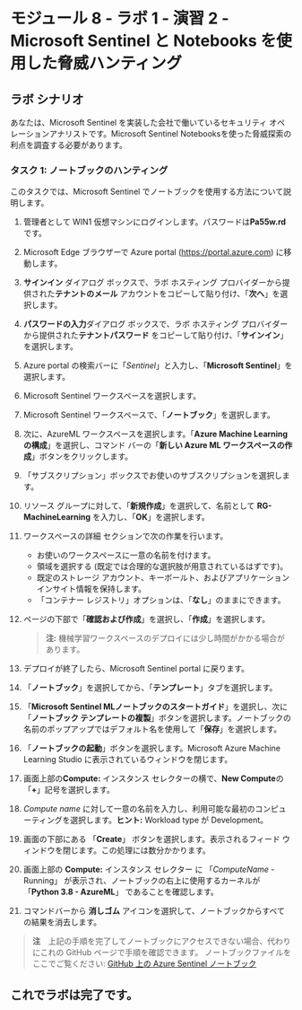 ﻿---
lab:
    title: '演習 2 - Microsoft Sentinel と Notebooks を使用した脅威ハンティング'
    module: 'モジュール 8 – Microsoft Sentinel で脅威ハンティングを実行する'
---

# モジュール 8 - ラボ 1 - 演習 2 - Microsoft Sentinel と Notebooks を使用した脅威ハンティング

## ラボ シナリオ

あなたは、Microsoft Sentinel を実装した会社で働いているセキュリティ オペレーションアナリストです。Microsoft Sentinel Notebooksを使った脅威探索の利点を調査する必要があります。


### タスク 1: ノートブックのハンティング

このタスクでは、Microsoft Sentinel でノートブックを使用する方法について説明します。

1. 管理者として WIN1 仮想マシンにログインします。パスワードは**Pa55w.rd** です。  

2. Microsoft Edge ブラウザーで Azure portal (https://portal.azure.com) に移動します。

3. **サインイン** ダイアログ ボックスで、ラボ ホスティング プロバイダーから提供された**テナントのメール** アカウントをコピーして貼り付け、「**次へ**」を選択します。

4. **パスワードの入力**ダイアログ ボックスで、ラボ ホスティング プロバイダーから提供された**テナントパスワード** をコピーして貼り付け、「**サインイン**」を選択します。

5. Azure portal の検索バーに「*Sentinel*」と入力し、「**Microsoft Sentinel**」を選択します。

6. Microsoft Sentinel ワークスペースを選択します。

7. Microsoft Sentinel ワークスペースで、「**ノートブック**」を選択します。

8. 次に、AzureML ワークスペースを選択します。「**Azure Machine Learning の構成**」を選択し、コマンド バーの「**新しい Azure ML ワークスペースの作成**」ボタンをクリックします。

9. 「サブスクリプション」ボックスでお使いのサブスクリプションを選択します。

10. リソース グループに対して、「**新規作成**」を選択して、名前として **RG-MachineLearning** を入力し、「**OK**」を選択します。 

11.	ワークスペースの詳細 セクションで次の作業を行います。

    - お使いのワークスペースに一意の名前を付けます。
    - 領域を選択する (既定では合理的な選択肢が用意されているはずです)。
    - 既定のストレージ アカウント、キーボールト、およびアプリケーション インサイト情報を保持します。
    - 「コンテナー レジストリ」オプションは、「**なし**」のままにできます。

12.	ページの下部で「**確認および作成**」を選択し、「**作成**」を選択します。 

    >**注:** 機械学習ワークスペースのデプロイには少し時間がかかる場合があります。 

13.	デプロイが終了したら、Microsoft Sentinel portal に戻ります。

14. 「**ノートブック**」を選択してから、「**テンプレート**」タブを選択します。 

15. 「**Microsoft Sentinel MLノートブックのスタートガイド**」を選択し、次に「**ノートブック テンプレートの複製**」ボタンを選択します。ノートブックの名前のポップアップではデフォルト名を使用して「**保存**」を選択します。

16. 「**ノートブックの起動**」ボタンを選択します。Microsoft Azure Machine Learning Studio に表示されているウィンドウを閉じます。

17.	画面上部の**Compute:** インスタンス セレクターの横で、**New Compute**の「**+**」記号を選択します。

18.	*Compute name* に対して一意の名前を入力し、利用可能な最初のコンピューティングを選択します。**ヒント:** Workload type が Development。

19.	画面の下部にある 「**Create**」 ボタンを選択します。表示されるフィード ウィンドウを閉じます。この処理には数分かかります。

20.	画面上部の **Compute:** インスタンス セレクター に 「*ComputeName* - Running」 が表示され、ノートブックの右上に使用するカーネルが 「**Python 3.8 - AzureML**」 であることを確認します。

21. コマンドバーから **消しゴム** アイコンを選択して、ノートブックからすべての結果を消去します。

>**注**　上記の手順を完了してノートブックにアクセスできない場合、代わりにこれの GitHub ページで手順を確認できます。  ノートブックファイルをここでご覧ください: [GitHub 上の Azure Sentinel ノートブック](https://github.com/Azure/Azure-Sentinel-Notebooks/blob/8122bca32387d60a8ee9c058ead9d3ab8f4d61e6/A%20Getting%20Started%20Guide%20For%20Azure%20Sentinel%20ML%20Notebooks.ipynb) 

## これでラボは完了です。
